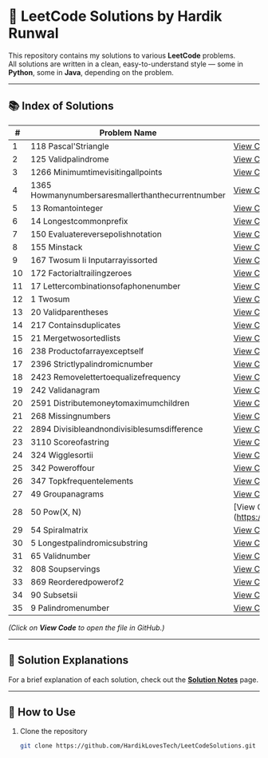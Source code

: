 # 🧩 LeetCode Solutions by Hardik Runwal

This repository contains my solutions to various **LeetCode** problems.  
All solutions are written in a clean, easy-to-understand style — some in **Python**, some in **Java**, depending on the problem.

---

## 📚 Index of Solutions

<!-- INDEX_START -->
| # | Problem Name | Solution Link |
|---|--------------|---------------|
| 1 | 118 Pascal'Striangle | [View Code](https://github.com/HardikLovesTech/LeetCodeSolutions/blob/main/solutions/118_Pascal'sTriangle.py) |
| 2 | 125 Validpalindrome | [View Code](https://github.com/HardikLovesTech/LeetCodeSolutions/blob/main/solutions/125_ValidPalindrome.py) |
| 3 | 1266 Minimumtimevisitingallpoints | [View Code](https://github.com/HardikLovesTech/LeetCodeSolutions/blob/main/solutions/1266_MinimumTimeVisitingAllPoints.py) |
| 4 | 1365 Howmanynumbersaresmallerthanthecurrentnumber | [View Code](https://github.com/HardikLovesTech/LeetCodeSolutions/blob/main/solutions/1365_HowManyNumbersAreSmallerThantheCurrentNumber.py) |
| 5 | 13 Romantointeger | [View Code](https://github.com/HardikLovesTech/LeetCodeSolutions/blob/main/solutions/13_RomanToInteger.py) |
| 6 | 14 Longestcommonprefix | [View Code](https://github.com/HardikLovesTech/LeetCodeSolutions/blob/main/solutions/14_LongestCommonPrefix.py) |
| 7 | 150 Evaluatereversepolishnotation | [View Code](https://github.com/HardikLovesTech/LeetCodeSolutions/blob/main/solutions/150_EvaluateReversePolishNotation.py) |
| 8 | 155 Minstack | [View Code](https://github.com/HardikLovesTech/LeetCodeSolutions/blob/main/solutions/155_MinStack.py) |
| 9 | 167 Twosum Ii Inputarrayissorted | [View Code](https://github.com/HardikLovesTech/LeetCodeSolutions/blob/main/solutions/167_TwoSum_II_InputArrayIsSorted.py) |
| 10 | 172 Factorialtrailingzeroes | [View Code](https://github.com/HardikLovesTech/LeetCodeSolutions/blob/main/solutions/172_FactorialTrailingZeroes.py) |
| 11 | 17 Lettercombinationsofaphonenumber | [View Code](https://github.com/HardikLovesTech/LeetCodeSolutions/blob/main/solutions/17_LetterCombinationsofaPhoneNumber.py) |
| 12 | 1 Twosum | [View Code](https://github.com/HardikLovesTech/LeetCodeSolutions/blob/main/solutions/1_TwoSum.py) |
| 13 | 20 Validparentheses | [View Code](https://github.com/HardikLovesTech/LeetCodeSolutions/blob/main/solutions/20_ValidParentheses.py) |
| 14 | 217 Containsduplicates | [View Code](https://github.com/HardikLovesTech/LeetCodeSolutions/blob/main/solutions/217_ContainsDuplicates.py) |
| 15 | 21 Mergetwosortedlists | [View Code](https://github.com/HardikLovesTech/LeetCodeSolutions/blob/main/solutions/21_MergeTwoSortedLists.py) |
| 16 | 238 Productofarrayexceptself | [View Code](https://github.com/HardikLovesTech/LeetCodeSolutions/blob/main/solutions/238_ProductofArrayExceptSelf.py) |
| 17 | 2396 Strictlypalindromicnumber | [View Code](https://github.com/HardikLovesTech/LeetCodeSolutions/blob/main/solutions/2396_StrictlyPalindromicNumber.py) |
| 18 | 2423 Removelettertoequalizefrequency | [View Code](https://github.com/HardikLovesTech/LeetCodeSolutions/blob/main/solutions/2423_RemoveLetterToEqualizeFrequency.py) |
| 19 | 242 Validanagram | [View Code](https://github.com/HardikLovesTech/LeetCodeSolutions/blob/main/solutions/242_ValidAnagram.py) |
| 20 | 2591 Distributemoneytomaximumchildren | [View Code](https://github.com/HardikLovesTech/LeetCodeSolutions/blob/main/solutions/2591_DistributeMoneytoMaximumChildren.py) |
| 21 | 268 Missingnumbers | [View Code](https://github.com/HardikLovesTech/LeetCodeSolutions/blob/main/solutions/268_MissingNumbers.py) |
| 22 | 2894 Divisibleandnondivisiblesumsdifference | [View Code](https://github.com/HardikLovesTech/LeetCodeSolutions/blob/main/solutions/2894_DivisibleandNondivisibleSumsDifference.py) |
| 23 | 3110 Scoreofastring | [View Code](https://github.com/HardikLovesTech/LeetCodeSolutions/blob/main/solutions/3110_ScoreofaString.py) |
| 24 | 324 Wigglesortii | [View Code](https://github.com/HardikLovesTech/LeetCodeSolutions/blob/main/solutions/324_WiggleSortII.py) |
| 25 | 342 Poweroffour | [View Code](https://github.com/HardikLovesTech/LeetCodeSolutions/blob/main/solutions/342_PowerofFour.py) |
| 26 | 347 Topkfrequentelements | [View Code](https://github.com/HardikLovesTech/LeetCodeSolutions/blob/main/solutions/347_TopKFrequentElements.py) |
| 27 | 49 Groupanagrams | [View Code](https://github.com/HardikLovesTech/LeetCodeSolutions/blob/main/solutions/49_GroupAnagrams.py) |
| 28 | 50 Pow(X, N) | [View Code](https://github.com/HardikLovesTech/LeetCodeSolutions/blob/main/solutions/50_Pow|x,n.py) |
| 29 | 54 Spiralmatrix | [View Code](https://github.com/HardikLovesTech/LeetCodeSolutions/blob/main/solutions/54_SpiralMatrix.py) |
| 30 | 5 Longestpalindromicsubstring | [View Code](https://github.com/HardikLovesTech/LeetCodeSolutions/blob/main/solutions/5_LongestPalindromicSubstring.py) |
| 31 | 65 Validnumber | [View Code](https://github.com/HardikLovesTech/LeetCodeSolutions/blob/main/solutions/65_ValidNumber.py) |
| 32 | 808 Soupservings | [View Code](https://github.com/HardikLovesTech/LeetCodeSolutions/blob/main/solutions/808_SoupServings.py) |
| 33 | 869 Reorderedpowerof2 | [View Code](https://github.com/HardikLovesTech/LeetCodeSolutions/blob/main/solutions/869_ReorderedPowerof2.py) |
| 34 | 90 Subsetsii | [View Code](https://github.com/HardikLovesTech/LeetCodeSolutions/blob/main/solutions/90_SubsetsII.py) |
| 35 | 9 Palindromenumber | [View Code](https://github.com/HardikLovesTech/LeetCodeSolutions/blob/main/solutions/9_PalindromeNumber.py) |
<!-- INDEX_END -->

*(Click on **View Code** to open the file in GitHub.)*

---

## 📝 Solution Explanations

For a brief explanation of each solution, check out the [**Solution Notes**](./EXPLANATIONS.md) page.

---

## 🚀 How to Use

1. Clone the repository  
   ```bash
   git clone https://github.com/HardikLovesTech/LeetCodeSolutions.git


